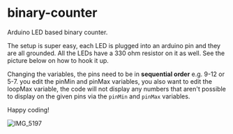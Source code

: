 # binary-counter
Arduino LED based binary counter.

The setup is super easy, each LED is plugged into an arduino pin and they are all grounded. All the LEDs have a 330 ohm resistor on it as well. See the picture below on how to hook it up.

Changing the variables, the pins need to be in __sequential order__ e.g. 9-12 or 5-7. you edit the pinMin and pinMax variables, you also want to edit the loopMax variable, the code will not display any numbers that aren't possible to display on the given pins via the `pinMin` and `pinMax` variables.

Happy coding!

![IMG_5197](https://github.com/n-tdi/binary-counter/assets/79174456/6813790d-8349-4a62-9f0c-bfc00f839a65)
